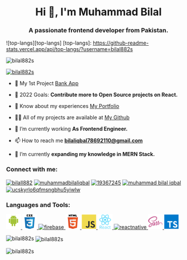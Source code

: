<h1 align="center">Hi 👋, I'm Muhammad Bilal</h1>
<h3 align="center">A passionate frontend developer from Pakistan.</h3>


![top-langs][top-langs] 
[top-langs]: https://github-readme-stats.vercel.app/api/top-langs/?username=bilal882s

<p align="left"> <img src="https://komarev.com/ghpvc/?username=bilal882s&label=Profile%20views&color=0e75b6&style=flat" alt="bilal882s" /> </p>





<p align="left"> <a href="https://github.com/ryo-ma/github-profile-trophy"><img src="https://github-profile-trophy.vercel.app/?username=bilal882s" alt="bilal882s" /></a> </p>


- 🔭 My 1st Project [Bank App](https://bank-app882.web.app)

- 🥅 2022 Goals: **Contribute more to Open Source projects on React.**

- 📄 Know about my experiences [My Portfolio](https://me-mbi.netlify.app)

- 👨‍💻 All of my projects are available at [My Github](https://github.com/bilal882s)

- 🔭 I’m currently working **As Frontend Engineer.**

- 📫 How to reach me **bilaliqbal78692110@gmail.com**

- 👯 I’m currently **expanding my knowledge in MERN Stack.**

<h3 align="left">Connect with me:</h3>
<p align="left">
<a href="https://twitter.com/bilall882" target="blank"><img align="center" src="https://raw.githubusercontent.com/rahuldkjain/github-profile-readme-generator/master/src/images/icons/Social/twitter.svg" alt="bilall882" height="30" width="40" /></a>
<a href="https://linkedin.com/in/muhammadbilaliqbal" target="blank"><img align="center" src="https://raw.githubusercontent.com/rahuldkjain/github-profile-readme-generator/master/src/images/icons/Social/linked-in-alt.svg" alt="muhammadbilaliqbal" height="30" width="40" /></a>
<a href="https://stackoverflow.com/users/19367245" target="blank"><img align="center" src="https://raw.githubusercontent.com/rahuldkjain/github-profile-readme-generator/master/src/images/icons/Social/stack-overflow.svg" alt="19367245" height="30" width="40" /></a>
<a href="https://fb.com/muhammad bilal iqbal" target="blank"><img align="center" src="https://raw.githubusercontent.com/rahuldkjain/github-profile-readme-generator/master/src/images/icons/Social/facebook.svg" alt="muhammad bilal iqbal" height="30" width="40" /></a>
<a href="https://www.youtube.com/c/ucskyrlo6qfmsngbhu5yiwlw" target="blank"><img align="center" src="https://raw.githubusercontent.com/rahuldkjain/github-profile-readme-generator/master/src/images/icons/Social/youtube.svg" alt="ucskyrlo6qfmsngbhu5yiwlw" height="30" width="40" /></a>
</p>

<h3 align="left">Languages and Tools:</h3>
<p align="left"> <a href="https://developer.android.com" target="_blank" rel="noreferrer"> <img src="https://raw.githubusercontent.com/devicons/devicon/master/icons/android/android-original-wordmark.svg" alt="android" width="40" height="40"/> </a> <a href="https://www.w3schools.com/css/" target="_blank" rel="noreferrer"> <img src="https://raw.githubusercontent.com/devicons/devicon/master/icons/css3/css3-original-wordmark.svg" alt="css3" width="40" height="40"/> </a> <a href="https://firebase.google.com/" target="_blank" rel="noreferrer"> <img src="https://www.vectorlogo.zone/logos/firebase/firebase-icon.svg" alt="firebase" width="40" height="40"/> </a> <a href="https://www.w3.org/html/" target="_blank" rel="noreferrer"> <img src="https://raw.githubusercontent.com/devicons/devicon/master/icons/html5/html5-original-wordmark.svg" alt="html5" width="40" height="40"/> </a> <a href="https://developer.mozilla.org/en-US/docs/Web/JavaScript" target="_blank" rel="noreferrer"> <img src="https://raw.githubusercontent.com/devicons/devicon/master/icons/javascript/javascript-original.svg" alt="javascript" width="40" height="40"/> </a> <a href="https://reactjs.org/" target="_blank" rel="noreferrer"> <img src="https://raw.githubusercontent.com/devicons/devicon/master/icons/react/react-original-wordmark.svg" alt="react" width="40" height="40"/> </a> <a href="https://reactnative.dev/" target="_blank" rel="noreferrer"> <img src="https://reactnative.dev/img/header_logo.svg" alt="reactnative" width="40" height="40"/> </a> <a href="https://sass-lang.com" target="_blank" rel="noreferrer"> <img src="https://raw.githubusercontent.com/devicons/devicon/master/icons/sass/sass-original.svg" alt="sass" width="40" height="40"/> </a> <a href="https://www.typescriptlang.org/" target="_blank" rel="noreferrer"> <img src="https://raw.githubusercontent.com/devicons/devicon/master/icons/typescript/typescript-original.svg" alt="typescript" width="40" height="40"/> </a> </p>

<p><img align="left" src="https://github-readme-stats.vercel.app/api/top-langs?username=bilal882s&show_icons=true&locale=en&layout=compact" alt="bilal882s" /></p>

<p>&nbsp;<img align="center" src="https://github-readme-stats.vercel.app/api?username=bilal882s&show_icons=true&locale=en" alt="bilal882s" /></p>

<p><img align="center" src="https://github-readme-streak-stats.herokuapp.com/?user=bilal882s&" alt="bilal882s" /></p>
